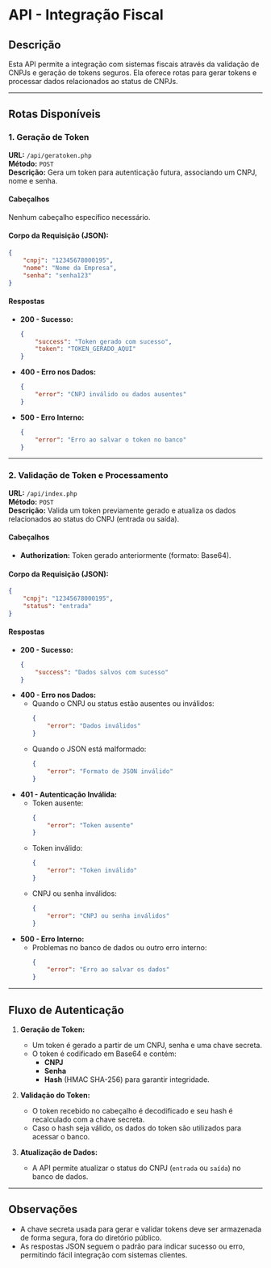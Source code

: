 
# API - Integração Fiscal

## Descrição
Esta API permite a integração com sistemas fiscais através da validação de CNPJs e geração de tokens seguros. Ela oferece rotas para gerar tokens e processar dados relacionados ao status de CNPJs.

---

## Rotas Disponíveis

### **1. Geração de Token**
**URL:** `/api/geratoken.php`  
**Método:** `POST`  
**Descrição:** Gera um token para autenticação futura, associando um CNPJ, nome e senha.

#### **Cabeçalhos**
Nenhum cabeçalho específico necessário.

#### **Corpo da Requisição (JSON):**
```json
{
    "cnpj": "12345678000195",
    "nome": "Nome da Empresa",
    "senha": "senha123"
}
```

#### **Respostas**
- **200 - Sucesso:**
  ```json
  {
      "success": "Token gerado com sucesso",
      "token": "TOKEN_GERADO_AQUI"
  }
  ```
- **400 - Erro nos Dados:**
  ```json
  {
      "error": "CNPJ inválido ou dados ausentes"
  }
  ```
- **500 - Erro Interno:**
  ```json
  {
      "error": "Erro ao salvar o token no banco"
  }
  ```

---

### **2. Validação de Token e Processamento**
**URL:** `/api/index.php`  
**Método:** `POST`  
**Descrição:** Valida um token previamente gerado e atualiza os dados relacionados ao status do CNPJ (entrada ou saída).

#### **Cabeçalhos**
- **Authorization:** Token gerado anteriormente (formato: Base64).

#### **Corpo da Requisição (JSON):**
```json
{
    "cnpj": "12345678000195",
    "status": "entrada"
}
```

#### **Respostas**
- **200 - Sucesso:**
  ```json
  {
      "success": "Dados salvos com sucesso"
  }
  ```
- **400 - Erro nos Dados:**
  - Quando o CNPJ ou status estão ausentes ou inválidos:
    ```json
    {
        "error": "Dados inválidos"
    }
    ```
  - Quando o JSON está malformado:
    ```json
    {
        "error": "Formato de JSON inválido"
    }
    ```
- **401 - Autenticação Inválida:**
  - Token ausente:
    ```json
    {
        "error": "Token ausente"
    }
    ```
  - Token inválido:
    ```json
    {
        "error": "Token inválido"
    }
    ```
  - CNPJ ou senha inválidos:
    ```json
    {
        "error": "CNPJ ou senha inválidos"
    }
    ```
- **500 - Erro Interno:**
  - Problemas no banco de dados ou outro erro interno:
    ```json
    {
        "error": "Erro ao salvar os dados"
    }
    ```

---

## Fluxo de Autenticação

1. **Geração de Token:**
   - Um token é gerado a partir de um CNPJ, senha e uma chave secreta.
   - O token é codificado em Base64 e contém:
     - **CNPJ**
     - **Senha**
     - **Hash** (HMAC SHA-256) para garantir integridade.

2. **Validação do Token:**
   - O token recebido no cabeçalho é decodificado e seu hash é recalculado com a chave secreta.
   - Caso o hash seja válido, os dados do token são utilizados para acessar o banco.

3. **Atualização de Dados:**
   - A API permite atualizar o status do CNPJ (`entrada` ou `saída`) no banco de dados.

---

## Observações

- A chave secreta usada para gerar e validar tokens deve ser armazenada de forma segura, fora do diretório público.
- As respostas JSON seguem o padrão para indicar sucesso ou erro, permitindo fácil integração com sistemas clientes.
